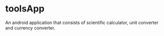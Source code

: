 # toolsApp
An android application that consists of scientific calculator, unit converter and currency converter.
